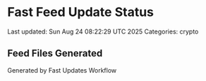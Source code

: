 # Fast Feed Update Status
Last updated: Sun Aug 24 08:22:29 UTC 2025
Categories: crypto

## Feed Files Generated

Generated by Fast Updates Workflow
